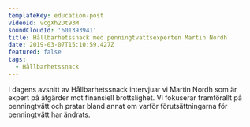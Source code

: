 ```yaml
---
templateKey: education-post
videoId: vcgXh2Dt93M
soundCloudId: '601393941'
title: Hållbarhetssnack med penningtvättsexperten Martin Nordh
date: 2019-03-07T15:10:59.427Z
featured: false
tags:
  - Hållbarhetssnack
---
```

I dagens avsnitt av Hållbarhetssnack intervjuar vi Martin Nordh som är expert på åtgärder mot finansiell brottslighet. Vi fokuserar framförallt på penningtvätt och pratar bland annat om varför förutsättningarna för penningtvätt har ändrats.
